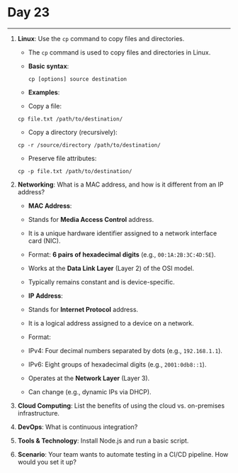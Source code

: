 # Day 23

---

1. **Linux**: Use the `cp` command to copy files and directories.
   - The `cp` command is used to copy files and directories in Linux. 

   - **Basic syntax**:  
     ```
     cp [options] source destination
     ```
   - **Examples**:
    - Copy a file:  
     ```
     cp file.txt /path/to/destination/
     ```
    - Copy a directory (recursively):  
     ```
     cp -r /source/directory /path/to/destination/
     ```
    - Preserve file attributes:  
     ```
     cp -p file.txt /path/to/destination/
     ```


2. **Networking**: What is a MAC address, and how is it different from an IP address?
   - **MAC Address**:
    - Stands for **Media Access Control** address.
    - It is a unique hardware identifier assigned to a network interface card (NIC).
    - Format: **6 pairs of hexadecimal digits** (e.g., `00:1A:2B:3C:4D:5E`).
    - Works at the **Data Link Layer** (Layer 2) of the OSI model.
    - Typically remains constant and is device-specific.

   - **IP Address**:
    - Stands for **Internet Protocol** address.
    - It is a logical address assigned to a device on a network.
   - Format: 
    - IPv4: Four decimal numbers separated by dots (e.g., `192.168.1.1`).
    - IPv6: Eight groups of hexadecimal digits (e.g., `2001:0db8::1`).
    - Operates at the **Network Layer** (Layer 3).
    - Can change (e.g., dynamic IPs via DHCP).


3. **Cloud Computing**: List the benefits of using the cloud vs. on-premises infrastructure.
4. **DevOps**: What is continuous integration?
5. **Tools & Technology**: Install Node.js and run a basic script.
6. **Scenario**: Your team wants to automate testing in a CI/CD pipeline. How would you set it up?


